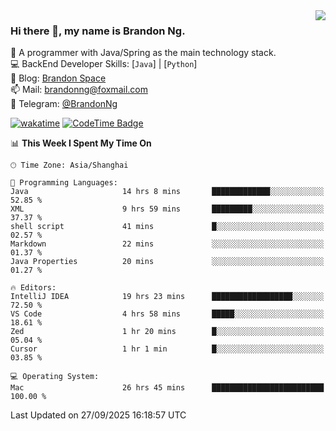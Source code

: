 <img  align="right" src="https://github-readme-stats-brandon0824.vercel.app/api/top-langs/?username=brandon0824&layout=compact">

### Hi there 👋, my name is Brandon Ng.

🌱 A programmer with Java/Spring as the main technology stack.  
💻 BackEnd Developer Skills: [`Java`] | [`Python`]  
📝 Blog: [Brandon Space](https://blog.brandonng.cc)  
📫 Mail: brandonng@foxmail.com  
📰 Telegram: [@BrandonNg](https://t.me/BrandonNg24)  

[![wakatime](https://wakatime.com/badge/user/940cafbf-f9d5-4b24-9a07-19bb072f52bb.svg)](https://wakatime.com/@940cafbf-f9d5-4b24-9a07-19bb072f52bb)
[![CodeTime Badge](https://shields.jannchie.com/endpoint?style=plastic&color=&url=https%3A%2F%2Fapi.codetime.dev%2Fv3%2Fusers%2Fshield%3Fuid%3D128%26minutes%3D10080)](https://codetime.dev)

<!--START_SECTION:waka-->
📊 **This Week I Spent My Time On** 

```text
🕑︎ Time Zone: Asia/Shanghai

💬 Programming Languages: 
Java                     14 hrs 8 mins       █████████████░░░░░░░░░░░░   52.85 % 
XML                      9 hrs 59 mins       █████████░░░░░░░░░░░░░░░░   37.37 % 
shell script             41 mins             █░░░░░░░░░░░░░░░░░░░░░░░░   02.57 % 
Markdown                 22 mins             ░░░░░░░░░░░░░░░░░░░░░░░░░   01.37 % 
Java Properties          20 mins             ░░░░░░░░░░░░░░░░░░░░░░░░░   01.27 % 

🔥 Editors: 
IntelliJ IDEA            19 hrs 23 mins      ██████████████████░░░░░░░   72.50 % 
VS Code                  4 hrs 58 mins       █████░░░░░░░░░░░░░░░░░░░░   18.61 % 
Zed                      1 hr 20 mins        █░░░░░░░░░░░░░░░░░░░░░░░░   05.04 % 
Cursor                   1 hr 1 min          █░░░░░░░░░░░░░░░░░░░░░░░░   03.85 % 

💻 Operating System: 
Mac                      26 hrs 45 mins      █████████████████████████   100.00 % 
```


 Last Updated on 27/09/2025 16:18:57 UTC
<!--END_SECTION:waka-->

